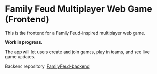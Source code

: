 
# Family Feud Multiplayer Web Game (Frontend)

This is the frontend for a Family Feud-inspired multiplayer web game.

**Work in progress.**

The app will let users create and join games, play in teams, and see live game updates.

Backend repository: [FamilyFeud-backend](https://github.com/Mihaiull/FamilyFeud-backend)
